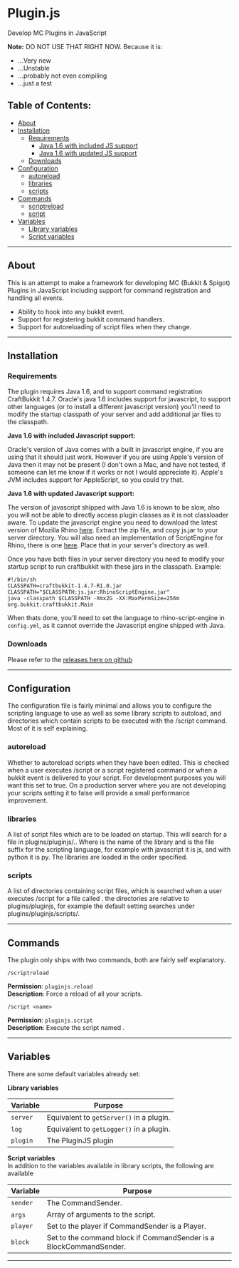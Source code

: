 # Plugin.js
Develop MC Plugins in JavaScript

**Note:** DO NOT USE THAT RIGHT NOW. Because it is:

- ...Very new
- ...Unstable
- ...probably not even compiling
- ...just a test

## Table of Contents:

- [About](#about)
- [Installation](#installation)
  - [Requirements](#requirements)
    - [Java 1.6 with included JS support](#16inc)
    - [Java 1.6 with updated JS support](#16upd)
  - [Downloads](#downloads)
- [Configuration](#configuration)
  - [autoreload](#autoreload)
  - [libraries](#libraries)
  - [scripts](#scripts)
- [Commands](#commands)
  - [scriptreload](#com1)
  - [script](#com2)
- [Variables](#variables)
  - [Library variables](#lvar)
  - [Script variables](#svar)

-------

## About

This is an attempt to make a framework for developing MC (Bukkit & Spigot) Plugins in JavaScript including support for command registration and handling all events.

- Ability to hook into any bukkit event.
- Support for registering bukkit command handlers.
- Support for autoreloading of script files when they change.

<hr>

## Installation

### Requirements

The plugin requires Java 1.6, and to support command registration CraftBukkit 1.4.7. Oracle's java 1.6 includes support for javascript, to support other languages (or to install a different javascript version) you'll need to modify the startup classpath of your server and add additional jar files to the classpath.

<a name="16inc"></a>
**Java 1.6 with included Javascript support:** 

Oracle's version of Java comes with a built in javascript engine, if you are using that it should just work. However if you are using Apple's version of Java then it may not be present (I don't own a Mac, and have not tested, if someone can let me know if it works or not I would appreciate it). Apple's JVM includes support for AppleScript, so you could try that.

<a name="16upd"></a>
**Java 1.6 with updated Javascript support:** 

The version of javascript shipped with Java 1.6 is known to be slow, also you will not be able to directly access plugin classes as it is not classloader aware. To update the javascript engine you need to download the latest version of Mozilla Rhino [here](https://developer.mozilla.org/en-US/docs/Rhino). Extract the zip file, and copy js.jar to your server directory. You will also need an implementation of ScriptEngine for Rhino, there is one [here](https://github.com/cevou/rhino-script-engine). Place that in your server's directory as well.

Once you have both files in your server directory you need to modify your startup script to run craftbukkit with these jars in the classpath. Example:

```shell
#!/bin/sh
CLASSPATH=craftbukkit-1.4.7-R1.0.jar
CLASSPATH="$CLASSPATH:js.jar:RhinoScriptEngine.jar"
java -classpath $CLASSPATH -Xmx2G -XX:MaxPermSize=256m org.bukkit.craftbukkit.Main
```

When thats done, you'll need to set the language to rhino-script-engine in `config.yml`, as it cannot override the Javascript engine shipped with Java.

### Downloads 

Please refer to the [releases here on github](https://github.com/EpticMC/Plugin.js/releases)

<hr>

## Configuration

The configuration file is fairly minimal and allows you to configure the scripting language to use as well as some library scripts to autoload, and directories which contain scripts to be executed with the /script command. Most of it is self explaining.

### autoreload

Whether to autoreload scripts when they have been edited. This is checked when a user executes /script or a script registered command or when a bukkit event is delivered to your script. For development purposes you will want this set to true. On a production server where you are not developing your scripts setting it to false will provide a small performance improvement.

### libraries

A list of script files which are to be loaded on startup. This will search for a file in plugins/pluginjs/<name>.<suffix>. Where <name> is the name of the library and <suffix> is the file suffix for the scripting language, for example with javascript it is js, and with python it is py. The libraries are loaded in the order specified.

### scripts

A list of directories containing script files, which is searched when a user executes /script <name> for a file called <name>.<suffix> the directories are relative to plugins/pluginjs, for example the default setting searches under plugins/pluginjs/scripts/.

<hr>

## Commands

The plugin only ships with two commands, both are fairly self explanatory.

<a name="com1"></a>
```Assembly
/scriptreload
```
**Permission**: `pluginjs.reload` <br>
**Description**: Force a reload of all your scripts.

<a name="com2"></a>
```Assembly
/script <name>
```
**Permission**: `pluginjs.script` <br>
**Description**: Execute the script named <name>.

<hr>

## Variables
There are some default variables already set:

<a name="lvar"></a>
**Library variables**

| Variable | Purpose |
|----------|---------|
| `server` | Equivalent to `getServer()` in a plugin. |
| `log`    | Equivalent to `getLogger()` in a plugin. |
| `plugin` | The PluginJS plugin | 

<a name="svar"></a>
**Script variables** <br>
In addition to the variables available in library scripts, the following are available

| Variable | Purpose |
|----------|---------|
| `sender` | The CommandSender. |
| `args`   | Array of arguments to the script. |
| `player` | Set to the player if CommandSender is a Player. | 
| `block`  | Set to the command block if CommandSender is a BlockCommandSender. | 

<hr>
